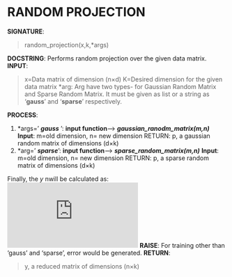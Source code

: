 # RANDOM PROJECTION

**SIGNATURE**: 
>random_projection(x,k,*args)

**DOCSTRING**:
Performs random projection over the given data matrix.
**INPUT**:
>x=Data matrix of dimension (n×d)
K=Desired dimension for the given data matrix
*arg: Arg have two types- for Gaussian Random Matrix and Sparse Random 	Matrix. It must be given as list or a string as ‘**gauss**’ and 	‘**sparse**’ respectively.

**PROCESS**:
1) *args=’ **_gauss_** ’: **input function**--> **_gaussian_ranodm_matrix(m,n)_**
**Input**: m=old dimension, n= new dimension
RETURN: p, a gaussian random matrix of dimensions (d×k)
2) *arg=’ **_sparse_**’:	**input function**--> **_sparse_random_matrix(m,n)_**
**Input**: m=old dimension, n= new dimension
RETURN: p, a sparse random matrix of dimensions (d×k)

Finally, the _y_ nwill be calculated as:
&nbsp;&nbsp;&nbsp;&nbsp;&nbsp;&nbsp;&nbsp;&nbsp;&nbsp;&nbsp;&nbsp;&nbsp;![](http://latex.codecogs.com/gif.latex?y%3Dxt%5Cbullet%20p)
**RAISE**: 
 For training other than ‘gauss’ and ‘sparse’, error would be generated.
**RETURN**: 
> y, a reduced matrix of dimensions (n×k)
    
